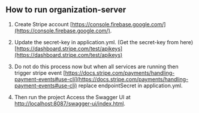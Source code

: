 ## How to run organization-server
1. Create Stripe account [https://console.firebase.google.com/](https://console.firebase.google.com/).

2. Update the secret-key in application.yml. (Get the secret-key from here) [https://dashboard.stripe.com/test/apikeys](https://dashboard.stripe.com/test/apikeys)

3. Do not do this process now but when all services are running then trigger stripe event [https://docs.stripe.com/payments/handling-payment-events#use-cli](https://docs.stripe.com/payments/handling-payment-events#use-cli)
    replace endpointSecret in application.yml.

4. Then run the project
   Access the Swagger UI at [http://localhost:8087/swagger-ui/index.html](http://localhost:8087/swagger-ui/index.html).
